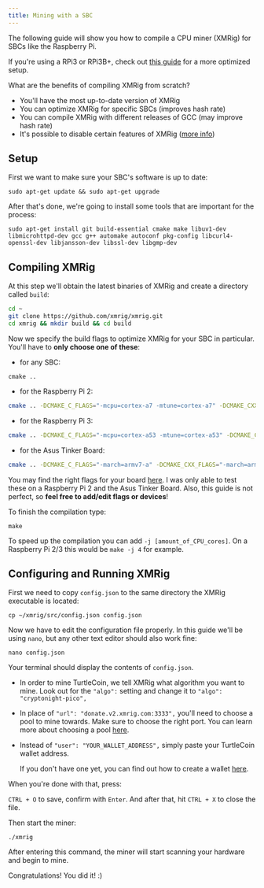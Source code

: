 ```yaml
---
title: Mining with a SBC
---
```


The following guide will show you how to compile a CPU miner (XMRig) for SBCs like the Raspberry Pi.

If you're using a RPi3 or RPi3B+, check out [this guide](Optimizing-RPi-TurtleCoin-Mining) for a more optimized setup.

What are the benefits of compiling XMRig from scratch?
  - You'll have the most up-to-date version of XMRig
  - You can optimize XMRig for specific SBCs (improves hash rate)
  - You can compile XMRig with different releases of GCC (may improve hash rate)
  - It's possible to disable certain features of XMRig ([more info](https://github.com/xmrig/xmrig/wiki/Ubuntu-Build#additional-cmake-options))
  
## Setup

First we want to make sure your SBC's software is up to date:

```
sudo apt-get update && sudo apt-get upgrade
```

After that's done, we're going to install some tools that are important for the process:

```
sudo apt-get install git build-essential cmake make libuv1-dev libmicrohttpd-dev gcc g++ automake autoconf pkg-config libcurl4-openssl-dev libjansson-dev libssl-dev libgmp-dev
```

## Compiling XMRig

At this step we'll obtain the latest binaries of XMRig and create a directory called `build`:

```bash
cd ~
git clone https://github.com/xmrig/xmrig.git
cd xmrig && mkdir build && cd build
```

Now we specify the build flags to optimize XMRig for your SBC in particular. You'll have to **only choose one of these**:

* for any SBC:
```
cmake ..
```

* for the Raspberry Pi 2:
```bash
cmake .. -DCMAKE_C_FLAGS="-mcpu=cortex-a7 -mtune=cortex-a7" -DCMAKE_CXX_FLAGS="-mcpu=cortex-a7 -mtune=cortex-a7"
```

* for the Raspberry Pi 3:
```bash
cmake .. -DCMAKE_C_FLAGS="-mcpu=cortex-a53 -mtune=cortex-a53" -DCMAKE_CXX_FLAGS="-mcpu=cortex-a53 -mtune=cortex-a53"
```

* for the Asus Tinker Board:
```bash
cmake .. -DCMAKE_C_FLAGS="-march=armv7-a" -DCMAKE_CXX_FLAGS="-march=armv7-a"

```

You may find the right flags for your board [here](https://gist.github.com/fm4dd/c663217935dc17f0fc73c9c81b0aa845).
I was only able to test these on a Raspberry Pi 2 and the Asus Tinker Board. Also, this guide is not perfect, so **feel free to add/edit flags or devices**!

To finish the compilation type:

```
make
```

To speed up the compilation you can add `-j [amount_of_CPU_cores]`. On a Raspberry Pi 2/3 this would be `make -j 4` for example.

## Configuring and Running XMRig

First we need to copy `config.json` to the same directory the XMRig executable is located:

```
cp ~/xmrig/src/config.json config.json
```

Now we have to edit the configuration file properly. In this guide we'll be using `nano`, but any other text editor should also work fine:

```
nano config.json
```

Your terminal should display the contents of `config.json`. 

* In order to mine TurtleCoin, we tell XMRig what algorithm you want to mine. Look out for the `"algo":` setting and change it to `"algo": "cryptonight-pico",`

* In place of `"url": "donate.v2.xmrig.com:3333",` you'll need to choose a pool to mine towards. Make sure to choose the right port. You can learn more about choosing a pool [here](Pools).

* Instead of `"user": "YOUR_WALLET_ADDRESS",` simply paste your TurtleCoin wallet address.

  If you don't have one yet, you can find out how to create a wallet [here](../wallets/Making-a-Wallet).

When you're done with that, press: 

`CTRL + O` to save, confirm with `Enter`. And after that, hit `CTRL + X` to close the file.

Then start the miner:

```
./xmrig
```

After entering this command, the miner will start scanning your hardware and begin to mine.

Congratulations! You did it! :)
